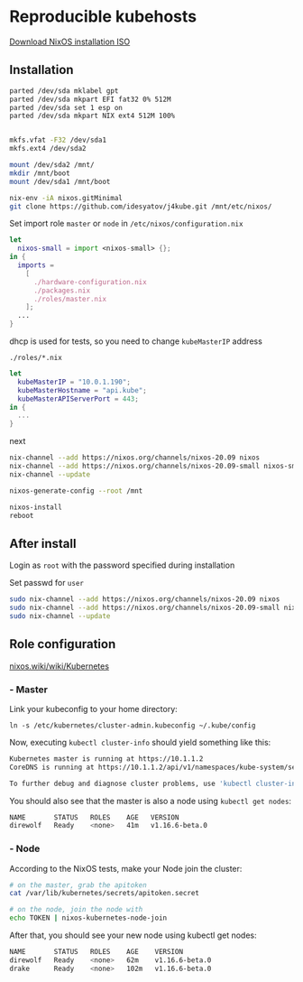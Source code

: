 # Reproducible kubehosts

[Download NixOS installation ISO](https://nixos.org/nixos/download.html)

## Installation

```sh
parted /dev/sda mklabel gpt
parted /dev/sda mkpart EFI fat32 0% 512M
parted /dev/sda set 1 esp on
parted /dev/sda mkpart NIX ext4 512M 100%


mkfs.vfat -F32 /dev/sda1
mkfs.ext4 /dev/sda2

mount /dev/sda2 /mnt/
mkdir /mnt/boot
mount /dev/sda1 /mnt/boot

nix-env -iA nixos.gitMinimal
git clone https://github.com/idesyatov/j4kube.git /mnt/etc/nixos/
```

Set import role `master` or `node` in `/etc/nixos/configuration.nix`

```nix
let
  nixos-small = import <nixos-small> {};
in {
  imports =
    [ 
      ./hardware-configuration.nix
      ./packages.nix
      ./roles/master.nix
    ];
  ...
}
```

dhcp is used for tests, so you need to change `kubeMasterIP` address

`./roles/*.nix`

```nix
let
  kubeMasterIP = "10.0.1.190";
  kubeMasterHostname = "api.kube";
  kubeMasterAPIServerPort = 443;
in {
  ...
}
```

next

```sh
nix-channel --add https://nixos.org/channels/nixos-20.09 nixos
nix-channel --add https://nixos.org/channels/nixos-20.09-small nixos-small
nix-channel --update

nixos-generate-config --root /mnt

nixos-install
reboot
```

## After install

Login as `root` with the password specified during installation

Set passwd for `user`

```sh
sudo nix-channel --add https://nixos.org/channels/nixos-20.09 nixos
sudo nix-channel --add https://nixos.org/channels/nixos-20.09-small nixos-small
sudo nix-channel --update
```

## Role configuration

[nixos.wiki/wiki/Kubernetes](https://nixos.wiki/wiki/Kubernetes)

### - Master

Link your kubeconfig to your home directory:

`ln -s /etc/kubernetes/cluster-admin.kubeconfig ~/.kube/config`

Now, executing `kubectl cluster-info` should yield something like this:

```sh
Kubernetes master is running at https://10.1.1.2
CoreDNS is running at https://10.1.1.2/api/v1/namespaces/kube-system/services/kube-dns:dns/proxy

To further debug and diagnose cluster problems, use 'kubectl cluster-info dump'.
```

You should also see that the master is also a node using `kubectl get nodes`:

```sh
NAME       STATUS   ROLES    AGE   VERSION
direwolf   Ready    <none>   41m   v1.16.6-beta.0
```

### - Node

According to the NixOS tests, make your Node join the cluster:

```sh
# on the master, grab the apitoken
cat /var/lib/kubernetes/secrets/apitoken.secret

# on the node, join the node with
echo TOKEN | nixos-kubernetes-node-join
```

After that, you should see your new node using kubectl get nodes:

```sh
NAME       STATUS   ROLES    AGE    VERSION
direwolf   Ready    <none>   62m    v1.16.6-beta.0
drake      Ready    <none>   102m   v1.16.6-beta.0
```
